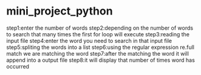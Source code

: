 # mini_project_python

step1:enter the number of words
step2:depending on the number of words to search that many times the first for loop will execute
step3:reading the input file 
step4:enter the word you need to search in that input file
step5:spliting the words into a list
step6:using the regular expression re.full match we are matching the word
step7:after the matching the word it will append into a output file 
step8:it will display that number of times word has occurred  
